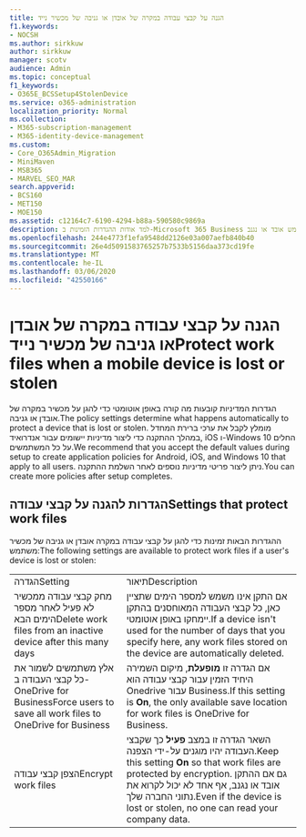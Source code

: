 ```yaml
---
title: הגנה על קבצי עבודה במקרה של אובדן או גניבה של מכשיר נייד
f1.keywords:
- NOCSH
ms.author: sirkkuw
author: sirkkuw
manager: scotv
audience: Admin
ms.topic: conceptual
f1_keywords:
- O365E_BCSSetup4StolenDevice
ms.service: o365-administration
localization_priority: Normal
ms.collection:
- M365-subscription-management
- M365-identity-device-management
ms.custom:
- Core_O365Admin_Migration
- MiniMaven
- MSB365
- MARVEL_SEO_MAR
search.appverid:
- BCS160
- MET150
- MOE150
ms.assetid: c12164c7-6190-4294-b88a-590580c9869a
description: למד אודות ההגדרות הזמינות ב-Microsoft 365 Business כדי להגן על קבצי עבודה אם התקן של משתמש אובד או נגנב.
ms.openlocfilehash: 244e4773f1efa9548dd2126e03a007aefb840b40
ms.sourcegitcommit: 26e4d5091583765257b7533b5156daa373cd19fe
ms.translationtype: MT
ms.contentlocale: he-IL
ms.lasthandoff: 03/06/2020
ms.locfileid: "42550166"
---
```

# <a name="protect-work-files-when-a-mobile-device-is-lost-or-stolen"></a><span data-ttu-id="133af-103">הגנה על קבצי עבודה במקרה של אובדן או גניבה של מכשיר נייד</span><span class="sxs-lookup"><span data-stu-id="133af-103">Protect work files when a mobile device is lost or stolen</span></span>

<span data-ttu-id="133af-104">הגדרות המדיניות קובעות מה קורה באופן אוטומטי כדי להגן על מכשיר במקרה של אובדן או גניבה.</span><span class="sxs-lookup"><span data-stu-id="133af-104">The policy settings determine what happens automatically to protect a device that is lost or stolen.</span></span> <span data-ttu-id="133af-105">מומלץ לקבל את ערכי ברירת המחדל במהלך ההתקנה כדי ליצור מדיניות יישומים עבור אנדרואיד, iOS ו-Windows 10 החלים על כל המשתמשים.</span><span class="sxs-lookup"><span data-stu-id="133af-105">We recommend that you accept the default values during setup to create application policies for Android, iOS, and Windows 10 that apply to all users.</span></span> <span data-ttu-id="133af-106">ניתן ליצור פריטי מדיניות נוספים לאחר השלמת ההתקנה.</span><span class="sxs-lookup"><span data-stu-id="133af-106">You can create more policies after setup completes.</span></span>
  
## <a name="settings-that-protect-work-files"></a><span data-ttu-id="133af-107">הגדרות להגנה על קבצי עבודה</span><span class="sxs-lookup"><span data-stu-id="133af-107">Settings that protect work files</span></span>

<span data-ttu-id="133af-108">ההגדרות הבאות זמינות כדי להגן על קבצי עבודה במקרה אובדן או גניבה של מכשיר משתמש:</span><span class="sxs-lookup"><span data-stu-id="133af-108">The following settings are available to protect work files if a user's device is lost or stolen:</span></span>
  
|||
|:-----|:-----|
|<span data-ttu-id="133af-109">הגדרה</span><span class="sxs-lookup"><span data-stu-id="133af-109">Setting</span></span>  <br/> |<span data-ttu-id="133af-110">תיאור</span><span class="sxs-lookup"><span data-stu-id="133af-110">Description</span></span>  <br/> |
|<span data-ttu-id="133af-111">מחק קבצי עבודה ממכשיר לא פעיל לאחר מספר הימים הבא</span><span class="sxs-lookup"><span data-stu-id="133af-111">Delete work files from an inactive device after this many days</span></span>  <br/> |<span data-ttu-id="133af-112">אם התקן אינו משמש למספר הימים שתציין כאן, כל קבצי העבודה המאוחסנים בהתקן יימחקו באופן אוטומטי.</span><span class="sxs-lookup"><span data-stu-id="133af-112">If a device isn't used for the number of days that you specify here, any work files stored on the device are automatically deleted.</span></span>  <br/> |
|<span data-ttu-id="133af-113">אלץ משתמשים לשמור את כל קבצי העבודה ב- OneDrive for Business</span><span class="sxs-lookup"><span data-stu-id="133af-113">Force users to save all work files to OneDrive for Business</span></span>  <br/> |<span data-ttu-id="133af-114">אם הגדרה זו **מופעלת**, מיקום השמירה היחיד הזמין עבור קבצי עבודה הוא Onedrive עבור Business.</span><span class="sxs-lookup"><span data-stu-id="133af-114">If this setting is **On**, the only available save location for work files is OneDrive for Business.</span></span>  <br/> |
|<span data-ttu-id="133af-115">הצפן קבצי עבודה</span><span class="sxs-lookup"><span data-stu-id="133af-115">Encrypt work files</span></span>  <br/> |<span data-ttu-id="133af-116">השאר הגדרה זו במצב **פעיל** כך שקבצי העבודה יהיו מוגנים על-ידי הצפנה.</span><span class="sxs-lookup"><span data-stu-id="133af-116">Keep this setting **On** so that work files are protected by encryption.</span></span> <span data-ttu-id="133af-117">גם אם ההתקן אובד או נגנב, אף אחד לא יכול לקרוא את נתוני החברה שלך.</span><span class="sxs-lookup"><span data-stu-id="133af-117">Even if the device is lost or stolen, no one can read your company data.</span></span>  <br/> |
   


